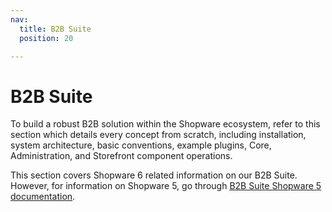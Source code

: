 ```yaml
---
nav:
  title: B2B Suite
  position: 20

---
```


# B2B Suite

To build a robust B2B solution within the Shopware ecosystem, refer to this section which details every concept from scratch, including installation, system architecture, basic conventions, example plugins, Core, Administration, and Storefront component operations.
		
This section covers Shopware 6 related information on our B2B Suite. However, for information on Shopware 5, go through [B2B Suite Shopware 5 documentation](https://developers.shopware.com/shopware-enterprise/b2b-suite/).
